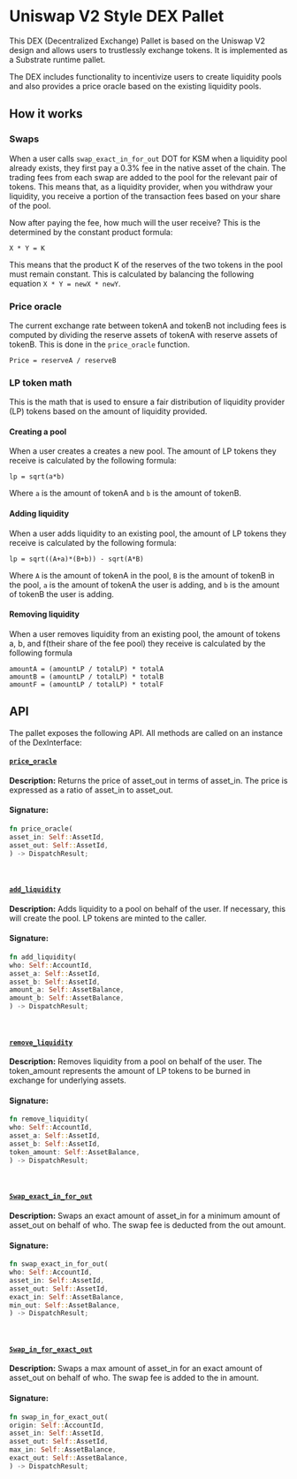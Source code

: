 # Uniswap V2 Style DEX Pallet

This DEX (Decentralized Exchange) Pallet is based on the Uniswap V2 design and allows users to trustlessly exchange tokens. It is implemented as a Substrate runtime pallet.

The DEX includes functionality to incentivize users to create liquidity pools and also provides a price oracle based on the existing liquidity pools. 

## How it works 

### Swaps
When a user calls `swap_exact_in_for_out` DOT for KSM when a liquidity pool already exists, they first pay a 0.3% fee in the native asset of the chain. The trading fees from each swap are added to the pool for the relevant pair of tokens. This means that, as a liquidity provider, when you withdraw your liquidity, you receive a portion of the transaction fees based on your share of the pool. 

Now after paying the fee, how much will the user receive? This is the determined by the constant product formula:
```
X * Y = K
```
This means that the product K of the reserves of the two tokens in the pool must remain constant. This is calculated by balancing the following equation `X * Y = newX * newY`.

### Price oracle 
The current exchange rate between tokenA and tokenB not including fees is computed by dividing the reserve assets of tokenA with reserve assets of tokenB. This is done in the `price_oracle` function.
```
Price = reserveA / reserveB
```

### LP token math
This is the math that is used to ensure a fair distribution of liquidity provider (LP) tokens based on the amount of liquidity provided. 
#### Creating a pool
When a user creates a creates a new pool. The amount of LP tokens they receive is calculated by the following formula:
```
lp = sqrt(a*b)
```
Where `a` is the amount of tokenA and `b` is the amount of tokenB.

#### Adding liquidity
When a user adds liquidity to an existing pool, the amount of LP tokens they receive is calculated by the following formula:
```
lp = sqrt((A+a)*(B+b)) - sqrt(A*B)
```
Where `A` is the amount of tokenA in the pool, `B` is the amount of tokenB in the pool, `a` is the amount of tokenA the user is adding, and `b` is the amount of tokenB the user is adding.

#### Removing liquidity
When a user removes liquidity from an existing pool, the amount of tokens a, b, and f(their share of the fee pool) they receive is calculated by the following formula
```
amountA = (amountLP / totalLP) * totalA
amountB = (amountLP / totalLP) * totalB
amountF = (amountLP / totalLP) * totalF
```

## API

The pallet exposes the following API. All methods are called on an instance of the DexInterface:


#### [`price_oracle`](https://github.com/Polkadot-Blockchain-Academy/assigment-4-frame-jtfirek/blob/335e76986a7fffdde5eac6a2cfc4dd37415126db/pallets/interface/src/lib.rs#L54)
**Description:** Returns the price of asset_out in terms of asset_in. The price is expressed as a ratio of asset_in to asset_out.

#### Signature:
```rust
fn price_oracle(
asset_in: Self::AssetId,
asset_out: Self::AssetId,
) -> DispatchResult;
```
<br>

#### [`add_liquidity`](https://github.com/Polkadot-Blockchain-Academy/assigment-4-frame-jtfirek/blob/335e76986a7fffdde5eac6a2cfc4dd37415126db/pallets/interface/src/lib.rs#L54)
**Description:** Adds liquidity to a pool on behalf of the user. If necessary, this will create the pool. LP tokens are minted to the caller.

#### Signature:
```rust
fn add_liquidity(
who: Self::AccountId,
asset_a: Self::AssetId,
asset_b: Self::AssetId,
amount_a: Self::AssetBalance,
amount_b: Self::AssetBalance,
) -> DispatchResult;
```
<br>

#### [`remove_liquidity`](https://github.com/Polkadot-Blockchain-Academy/assigment-4-frame-jtfirek/blob/335e76986a7fffdde5eac6a2cfc4dd37415126db/pallets/interface/src/lib.rs#L66)
**Description:** Removes liquidity from a pool on behalf of the user. The token_amount represents the amount of LP tokens to be burned in exchange for underlying assets.

#### Signature:
```rust
fn remove_liquidity(
who: Self::AccountId,
asset_a: Self::AssetId,
asset_b: Self::AssetId,
token_amount: Self::AssetBalance,
) -> DispatchResult;
```
<br>

#### [`Swap_exact_in_for_out`](https://github.com/Polkadot-Blockchain-Academy/assigment-4-frame-jtfirek/blob/335e76986a7fffdde5eac6a2cfc4dd37415126db/pallets/interface/src/lib.rs#L77)
**Description:** Swaps an exact amount of asset_in for a minimum amount of asset_out on behalf of who. The swap fee is deducted from the out amount.

#### Signature:
```rust
fn swap_exact_in_for_out(
who: Self::AccountId,
asset_in: Self::AssetId,
asset_out: Self::AssetId,
exact_in: Self::AssetBalance,
min_out: Self::AssetBalance,
) -> DispatchResult;
```
<br>

#### [`Swap_in_for_exact_out`](https://github.com/Polkadot-Blockchain-Academy/assigment-4-frame-jtfirek/blob/335e76986a7fffdde5eac6a2cfc4dd37415126db/pallets/interface/src/lib.rs#L89)
**Description:** Swaps a max amount of asset_in for an exact amount of asset_out on behalf of who. The swap fee is added to the in amount.

#### Signature:
```rust
fn swap_in_for_exact_out(
origin: Self::AccountId,
asset_in: Self::AssetId,
asset_out: Self::AssetId,
max_in: Self::AssetBalance,
exact_out: Self::AssetBalance,
) -> DispatchResult;
```
